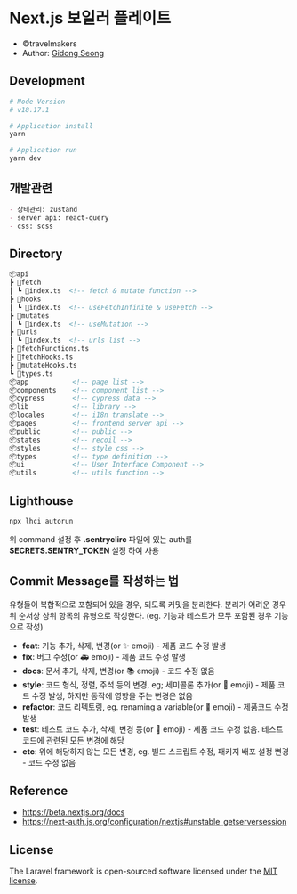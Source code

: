 # Next.js 보일러 플레이트

- &copy;travelmakers
- Author: [Gidong Seong](https://github.com/sgd122)


## Development

```bash
# Node Version
# v18.17.1

# Application install
yarn

# Application run
yarn dev
```

## 개발관련

```markdown
- 상태관리: zustand
- server api: react-query
- css: scss
```

## Directory

```markdown
📦api
┣ 📂fetch
┃ ┗ 📜index.ts  <!-- fetch & mutate function -->
┣ 📂hooks
┃ ┗ 📜index.ts  <!-- useFetchInfinite & useFetch -->
┣ 📂mutates
┃ ┗ 📜index.ts  <!-- useMutation -->
┣ 📂urls
┃ ┗ 📜index.ts  <!-- urls list -->
┣ 📜fetchFunctions.ts
┣ 📜fetchHooks.ts
┣ 📜mutateHooks.ts
┗ 📜types.ts
📦app           <!-- page list -->
📦components    <!-- component list -->
📦cypress       <!-- cypress data -->
📦lib           <!-- library -->
📦locales       <!-- i18n translate -->
📦pages         <!-- frontend server api -->
📦public        <!-- public -->
📦states        <!-- recoil -->
📦styles        <!-- style css -->
📦types         <!-- type definition -->
📦ui            <!-- User Interface Component -->
📦utils         <!-- utils function -->
```


## Lighthouse

```bash
npx lhci autorun
```

위 command 설정 후 **.sentryclirc** 파일에 있는 auth를 **SECRETS.SENTRY_TOKEN** 설정 하여 사용

## Commit Message를 작성하는 법

유형들이 복합적으로 포함되어 있을 경우, 되도록 커밋을 분리한다. 분리가 어려운 경우 위 순서상 상위 항목의 유형으로 작성한다. (eg. 기능과 테스트가 모두 포함된 경우 기능으로 작성)

- **feat**: 기능 추가, 삭제, 변경(or ✨ emoji) - 제품 코드 수정 발생
- **fix**: 버그 수정(or 🚑 emoji) - 제품 코드 수정 발생
- **docs**: 문서 추가, 삭제, 변경(or 📚 emoji) - 코드 수정 없음
- **style**: 코드 형식, 정렬, 주석 등의 변경, eg; 세미콜론 추가(or 🎨 emoji) - 제품 코드 수정 발생, 하지만 동작에 영향을 주는 변경은 없음
- **refactor**: 코드 리펙토링, eg. renaming a variable(or 🚜 emoji) - 제품코드 수정 발생
- **test**: 테스트 코드 추가, 삭제, 변경 등(or 🔬 emoji) - 제품 코드 수정 없음. 테스트 코드에 관련된 모든 변경에 해당
- **etc**: 위에 해당하지 않는 모든 변경, eg. 빌드 스크립트 수정, 패키지 배포 설정 변경 - 코드 수정 없음

## Reference

- <https://beta.nextjs.org/docs>
- <https://next-auth.js.org/configuration/nextjs#unstable_getserversession>

## License

The Laravel framework is open-sourced software licensed under the [MIT license](https://opensource.org/licenses/MIT).
